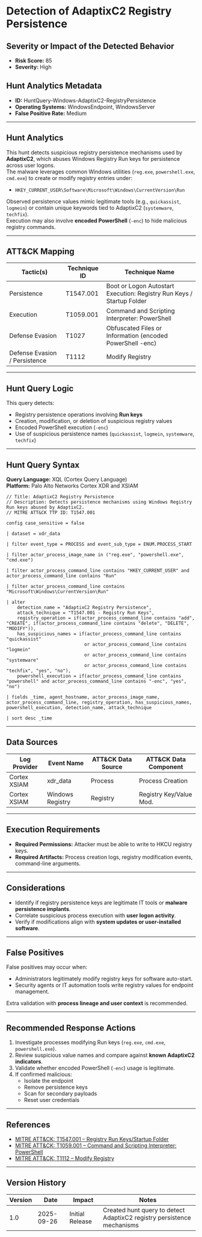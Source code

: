 # Detection of AdaptixC2 Registry Persistence

## Severity or Impact of the Detected Behavior
- **Risk Score:** 85  
- **Severity:** High

## Hunt Analytics Metadata

- **ID:** HuntQuery-Windows-AdaptixC2-RegistryPersistence  
- **Operating Systems:** WindowsEndpoint, WindowsServer  
- **False Positive Rate:** Medium  

---

## Hunt Analytics

This hunt detects suspicious registry persistence mechanisms used by **AdaptixC2**, which abuses Windows Registry Run keys for persistence across user logons.  
The malware leverages common Windows utilities (`reg.exe`, `powershell.exe`, `cmd.exe`) to create or modify registry entries under:

- `HKEY_CURRENT_USER\Software\Microsoft\Windows\CurrentVersion\Run`

Observed persistence values mimic legitimate tools (e.g., `quickassist`, `logmein`) or contain unique keywords tied to AdaptixC2 (`systemware`, `techfix`).  
Execution may also involve **encoded PowerShell** (`-enc`) to hide malicious registry commands.

---

## ATT&amp;CK Mapping

| Tactic(s)                       | Technique ID | Technique Name                                                   |
|--------------------------------|--------------|-----------------------------------------------------------------|
| Persistence                    | T1547.001    | Boot or Logon Autostart Execution: Registry Run Keys / Startup Folder |
| Execution                      | T1059.001    | Command and Scripting Interpreter: PowerShell                   |
| Defense Evasion                | T1027        | Obfuscated Files or Information (encoded PowerShell -enc)       |
| Defense Evasion / Persistence  | T1112        | Modify Registry                                                 |

---

## Hunt Query Logic

This query detects:

- Registry persistence operations involving **Run keys**  
- Creation, modification, or deletion of suspicious registry values  
- Encoded PowerShell execution (`-enc`)  
- Use of suspicious persistence names (`quickassist`, `logmein`, `systemware`, `techfix`)  

---

## Hunt Query Syntax

**Query Language:** XQL (Cortex Query Language)  
**Platform:** Palo Alto Networks Cortex XDR and XSIAM  

```xql
// Title: AdaptixC2 Registry Persistence
// Description: Detects persistence mechanisms using Windows Registry Run keys abused by AdaptixC2.
// MITRE ATT&CK TTP ID: T1547.001

config case_sensitive = false  

| dataset = xdr_data  

| filter event_type = PROCESS and event_sub_type = ENUM.PROCESS_START  

| filter actor_process_image_name in ("reg.exe", "powershell.exe", "cmd.exe")  

| filter actor_process_command_line contains "HKEY_CURRENT_USER" and actor_process_command_line contains "Run"  

| filter actor_process_command_line contains "Microsoft\Windows\CurrentVersion\Run"  

| alter   
    detection_name = "AdaptixC2 Registry Persistence",  
    attack_technique = "T1547.001 - Registry Run Keys",  
    registry_operation = if(actor_process_command_line contains "add", "CREATE", if(actor_process_command_line contains "delete", "DELETE", "MODIFY")),  
    has_suspicious_names = if(actor_process_command_line contains "quickassist"  
                             or actor_process_command_line contains "logmein"  
                             or actor_process_command_line contains "systemware"  
                             or actor_process_command_line contains "techfix", "yes", "no"), 
    powershell_execution = if(actor_process_command_line contains "powershell" and actor_process_command_line contains "-enc", "yes", "no") 

| fields _time, agent_hostname, actor_process_image_name, actor_process_command_line, registry_operation, has_suspicious_names, powershell_execution, detection_name, attack_technique  

| sort desc _time  
```

---

## Data Sources

| Log Provider | Event Name        | ATT&CK Data Source  | ATT&CK Data Component   |
|--------------|-------------------|---------------------|-------------------------|
| Cortex XSIAM | xdr_data          | Process             | Process Creation        |
| Cortex XSIAM | Windows Registry  | Registry            | Registry Key/Value Mod. |

---

## Execution Requirements

- **Required Permissions:** Attacker must be able to write to HKCU registry keys.  
- **Required Artifacts:** Process creation logs, registry modification events, command-line arguments.  

---

## Considerations

- Identify if registry persistence keys are legitimate IT tools or **malware persistence implants**.  
- Correlate suspicious process execution with **user logon activity**.  
- Verify if modifications align with **system updates or user-installed software**.  

---

## False Positives

False positives may occur when:  
- Administrators legitimately modify registry keys for software auto-start.  
- Security agents or IT automation tools write registry values for endpoint management.  

Extra validation with **process lineage and user context** is recommended.  

---

## Recommended Response Actions

1. Investigate processes modifying Run keys (`reg.exe`, `cmd.exe`, `powershell.exe`).  
2. Review suspicious value names and compare against **known AdaptixC2 indicators**.  
3. Validate whether encoded PowerShell (`-enc`) usage is legitimate.  
4. If confirmed malicious:  
   - Isolate the endpoint  
   - Remove persistence keys  
   - Scan for secondary payloads  
   - Reset user credentials  

---

## References

- [MITRE ATT&CK: T1547.001 – Registry Run Keys/Startup Folder](https://attack.mitre.org/techniques/T1547/001/)  
- [MITRE ATT&CK: T1059.001 – Command and Scripting Interpreter: PowerShell](https://attack.mitre.org/techniques/T1059/001/)  
- [MITRE ATT&CK: T1112 – Modify Registry](https://attack.mitre.org/techniques/T1112/)  

---

## Version History

| Version | Date       | Impact           | Notes                                                                 |
|---------|------------|-----------------|-----------------------------------------------------------------------|
| 1.0     | 2025-09-26 | Initial Release  | Created hunt query to detect AdaptixC2 registry persistence mechanisms |

